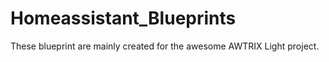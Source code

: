 # Homeassistant_Blueprints

These blueprint are mainly created for the awesome AWTRIX Light project.
